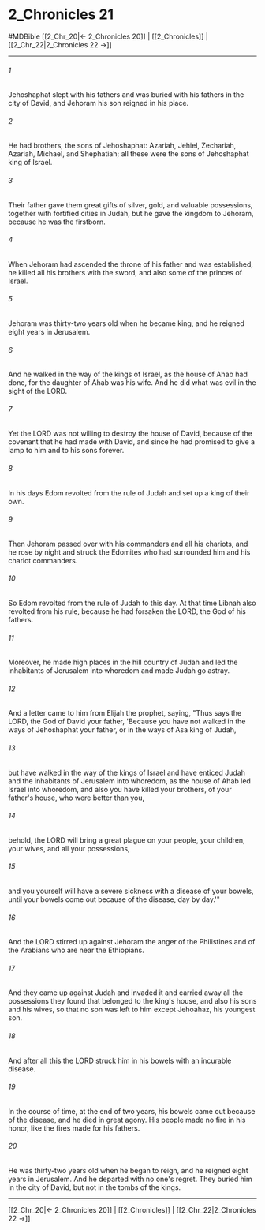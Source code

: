 # 2_Chronicles 21
#MDBible
[[2_Chr_20|← 2_Chronicles 20]] | [[2_Chronicles]] | [[2_Chr_22|2_Chronicles 22 →]]

***

###### 1 

Jehoshaphat slept with his fathers and was buried with his fathers in the city of David, and Jehoram his son reigned in his place. 

###### 2 

He had brothers, the sons of Jehoshaphat: Azariah, Jehiel, Zechariah, Azariah, Michael, and Shephatiah; all these were the sons of Jehoshaphat king of Israel. 

###### 3 

Their father gave them great gifts of silver, gold, and valuable possessions, together with fortified cities in Judah, but he gave the kingdom to Jehoram, because he was the firstborn. 

###### 4 

When Jehoram had ascended the throne of his father and was established, he killed all his brothers with the sword, and also some of the princes of Israel. 

###### 5 

Jehoram was thirty-two years old when he became king, and he reigned eight years in Jerusalem. 

###### 6 

And he walked in the way of the kings of Israel, as the house of Ahab had done, for the daughter of Ahab was his wife. And he did what was evil in the sight of the LORD. 

###### 7 

Yet the LORD was not willing to destroy the house of David, because of the covenant that he had made with David, and since he had promised to give a lamp to him and to his sons forever. 

###### 8 

In his days Edom revolted from the rule of Judah and set up a king of their own. 

###### 9 

Then Jehoram passed over with his commanders and all his chariots, and he rose by night and struck the Edomites who had surrounded him and his chariot commanders. 

###### 10 

So Edom revolted from the rule of Judah to this day. At that time Libnah also revolted from his rule, because he had forsaken the LORD, the God of his fathers. 

###### 11 

Moreover, he made high places in the hill country of Judah and led the inhabitants of Jerusalem into whoredom and made Judah go astray. 

###### 12 

And a letter came to him from Elijah the prophet, saying, "Thus says the LORD, the God of David your father, 'Because you have not walked in the ways of Jehoshaphat your father, or in the ways of Asa king of Judah, 

###### 13 

but have walked in the way of the kings of Israel and have enticed Judah and the inhabitants of Jerusalem into whoredom, as the house of Ahab led Israel into whoredom, and also you have killed your brothers, of your father's house, who were better than you, 

###### 14 

behold, the LORD will bring a great plague on your people, your children, your wives, and all your possessions, 

###### 15 

and you yourself will have a severe sickness with a disease of your bowels, until your bowels come out because of the disease, day by day.'" 

###### 16 

And the LORD stirred up against Jehoram the anger of the Philistines and of the Arabians who are near the Ethiopians. 

###### 17 

And they came up against Judah and invaded it and carried away all the possessions they found that belonged to the king's house, and also his sons and his wives, so that no son was left to him except Jehoahaz, his youngest son. 

###### 18 

And after all this the LORD struck him in his bowels with an incurable disease. 

###### 19 

In the course of time, at the end of two years, his bowels came out because of the disease, and he died in great agony. His people made no fire in his honor, like the fires made for his fathers. 

###### 20 

He was thirty-two years old when he began to reign, and he reigned eight years in Jerusalem. And he departed with no one's regret. They buried him in the city of David, but not in the tombs of the kings. 

***

[[2_Chr_20|← 2_Chronicles 20]] | [[2_Chronicles]] | [[2_Chr_22|2_Chronicles 22 →]]
